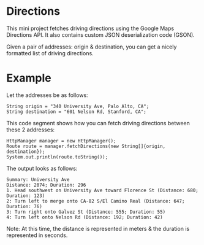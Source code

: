 Directions
==========

This mini project fetches driving directions using the Google Maps Directions API. It also contains custom JSON deserialization code (GSON).

Given a pair of addresses: origin & destination, you can get a nicely formatted list of driving directions.

Example
=======

Let the addresses be as follows:

    String origin = "340 University Ave, Palo Alto, CA";
    String destination = "601 Nelson Rd, Stanford, CA";

This code segment shows how you can fetch driving directions between these 2 addresses:

    HttpManager manager = new HttpManager();
    Route route = manager.fetchDirections(new String[]{origin, destination});
    System.out.println(route.toString());

The output looks as follows:

    Summary: University Ave
    Distance: 2074; Duration: 296
    1. Head southwest on University Ave toward Florence St (Distance: 680; Duration: 123)
    2: Turn left to merge onto CA-82 S/El Camino Real (Distance: 647; Duration: 76)
    3: Turn right onto Galvez St (Distance: 555; Duration: 55)
    4: Turn left onto Nelson Rd (Distance: 192; Duration: 42)

Note: At this time, the distance is represented in meters & the duration is represented in seconds. 

